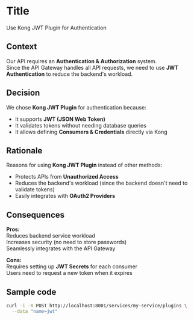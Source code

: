 # Title
Use Kong JWT Plugin for Authentication  

## Context  
Our API requires an **Authentication & Authorization** system.  
Since the API Gateway handles all API requests, we need to use **JWT Authentication** to reduce the backend's workload.  

## Decision  
We chose **Kong JWT Plugin** for authentication because:  
- It supports **JWT (JSON Web Token)**  
- It validates tokens without needing database queries  
- It allows defining **Consumers & Credentials** directly via Kong  

## Rationale  
Reasons for using **Kong JWT Plugin** instead of other methods:  
- Protects APIs from **Unauthorized Access**  
- Reduces the backend's workload (since the backend doesn't need to validate tokens)  
- Easily integrates with **OAuth2 Providers**  

## Consequences  
**Pros:**  
Reduces backend service workload  
Increases security (no need to store passwords)  
Seamlessly integrates with the API Gateway  

**Cons:**  
 Requires setting up **JWT Secrets** for each consumer  
 Users need to request a new token when it expires  

## Sample code 

```bash
curl -i -X POST http://localhost:8001/services/my-service/plugins \
  --data "name=jwt"
